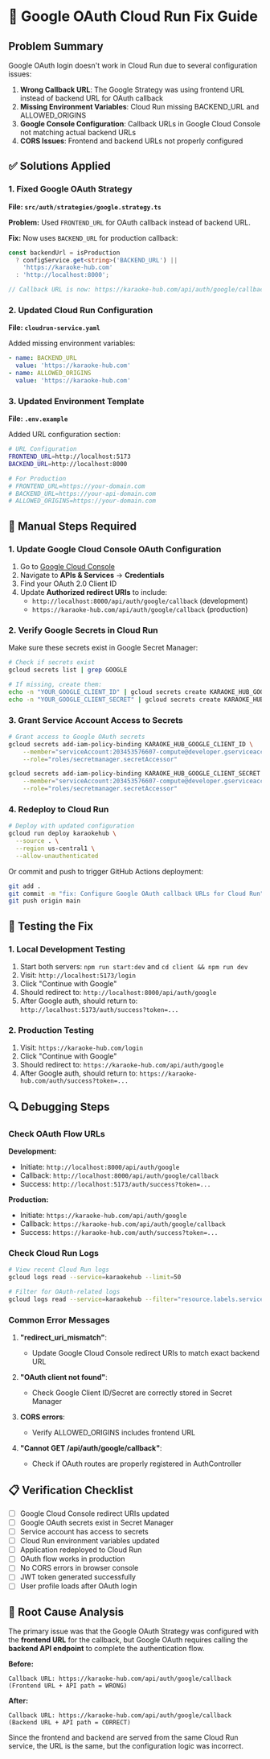 # 🔑 Google OAuth Cloud Run Fix Guide

## Problem Summary

Google OAuth login doesn't work in Cloud Run due to several configuration issues:

1. **Wrong Callback URL**: The Google Strategy was using frontend URL instead of backend URL for OAuth callback
2. **Missing Environment Variables**: Cloud Run missing BACKEND_URL and ALLOWED_ORIGINS
3. **Google Console Configuration**: Callback URLs in Google Cloud Console not matching actual backend URLs
4. **CORS Issues**: Frontend and backend URLs not properly configured

## ✅ Solutions Applied

### 1. Fixed Google OAuth Strategy

**File: `src/auth/strategies/google.strategy.ts`**

**Problem:** Used `FRONTEND_URL` for OAuth callback instead of backend URL.

**Fix:** Now uses `BACKEND_URL` for production callback:

```typescript
const backendUrl = isProduction
  ? configService.get<string>('BACKEND_URL') ||
    'https://karaoke-hub.com'
  : 'http://localhost:8000';

// Callback URL is now: https://karaoke-hub.com/api/auth/google/callback
```

### 2. Updated Cloud Run Configuration

**File: `cloudrun-service.yaml`**

Added missing environment variables:

```yaml
- name: BACKEND_URL
  value: 'https://karaoke-hub.com'
- name: ALLOWED_ORIGINS
  value: 'https://karaoke-hub.com'
```

### 3. Updated Environment Template

**File: `.env.example`**

Added URL configuration section:

```bash
# URL Configuration
FRONTEND_URL=http://localhost:5173
BACKEND_URL=http://localhost:8000

# For Production
# FRONTEND_URL=https://your-domain.com
# BACKEND_URL=https://your-api-domain.com
# ALLOWED_ORIGINS=https://your-domain.com
```

## 🚀 Manual Steps Required

### 1. Update Google Cloud Console OAuth Configuration

1. Go to [Google Cloud Console](https://console.cloud.google.com/)
2. Navigate to **APIs & Services** → **Credentials**
3. Find your OAuth 2.0 Client ID
4. Update **Authorized redirect URIs** to include:
   - `http://localhost:8000/api/auth/google/callback` (development)
   - `https://karaoke-hub.com/api/auth/google/callback` (production)

### 2. Verify Google Secrets in Cloud Run

Make sure these secrets exist in Google Secret Manager:

```bash
# Check if secrets exist
gcloud secrets list | grep GOOGLE

# If missing, create them:
echo -n "YOUR_GOOGLE_CLIENT_ID" | gcloud secrets create KARAOKE_HUB_GOOGLE_CLIENT_ID --data-file=-
echo -n "YOUR_GOOGLE_CLIENT_SECRET" | gcloud secrets create KARAOKE_HUB_GOOGLE_CLIENT_SECRET --data-file=-
```

### 3. Grant Service Account Access to Secrets

```bash
# Grant access to Google OAuth secrets
gcloud secrets add-iam-policy-binding KARAOKE_HUB_GOOGLE_CLIENT_ID \
    --member="serviceAccount:203453576607-compute@developer.gserviceaccount.com" \
    --role="roles/secretmanager.secretAccessor"

gcloud secrets add-iam-policy-binding KARAOKE_HUB_GOOGLE_CLIENT_SECRET \
    --member="serviceAccount:203453576607-compute@developer.gserviceaccount.com" \
    --role="roles/secretmanager.secretAccessor"
```

### 4. Redeploy to Cloud Run

```bash
# Deploy with updated configuration
gcloud run deploy karaokehub \
  --source . \
  --region us-central1 \
  --allow-unauthenticated
```

Or commit and push to trigger GitHub Actions deployment:

```bash
git add .
git commit -m "fix: Configure Google OAuth callback URLs for Cloud Run"
git push origin main
```

## 🧪 Testing the Fix

### 1. Local Development Testing

1. Start both servers: `npm run start:dev` and `cd client && npm run dev`
2. Visit: `http://localhost:5173/login`
3. Click "Continue with Google"
4. Should redirect to: `http://localhost:8000/api/auth/google`
5. After Google auth, should return to: `http://localhost:5173/auth/success?token=...`

### 2. Production Testing

1. Visit: `https://karaoke-hub.com/login`
2. Click "Continue with Google"
3. Should redirect to: `https://karaoke-hub.com/api/auth/google`
4. After Google auth, should return to: `https://karaoke-hub.com/auth/success?token=...`

## 🔍 Debugging Steps

### Check OAuth Flow URLs

**Development:**

- Initiate: `http://localhost:8000/api/auth/google`
- Callback: `http://localhost:8000/api/auth/google/callback`
- Success: `http://localhost:5173/auth/success?token=...`

**Production:**

- Initiate: `https://karaoke-hub.com/api/auth/google`
- Callback: `https://karaoke-hub.com/api/auth/google/callback`
- Success: `https://karaoke-hub.com/auth/success?token=...`

### Check Cloud Run Logs

```bash
# View recent Cloud Run logs
gcloud logs read --service=karaokehub --limit=50

# Filter for OAuth-related logs
gcloud logs read --service=karaokehub --filter="resource.labels.service_name=karaokehub" --limit=20
```

### Common Error Messages

1. **"redirect_uri_mismatch"**:
   - Update Google Cloud Console redirect URIs to match exact backend URL
2. **"OAuth client not found"**:
   - Check Google Client ID/Secret are correctly stored in Secret Manager
3. **CORS errors**:
   - Verify ALLOWED_ORIGINS includes frontend URL

4. **"Cannot GET /api/auth/google/callback"**:
   - Check if OAuth routes are properly registered in AuthController

## 📋 Verification Checklist

- [ ] Google Cloud Console redirect URIs updated
- [ ] Google OAuth secrets exist in Secret Manager
- [ ] Service account has access to secrets
- [ ] Cloud Run environment variables updated
- [ ] Application redeployed to Cloud Run
- [ ] OAuth flow works in production
- [ ] No CORS errors in browser console
- [ ] JWT token generated successfully
- [ ] User profile loads after OAuth login

## 🎯 Root Cause Analysis

The primary issue was that the Google OAuth Strategy was configured with the **frontend URL** for the callback, but Google OAuth requires calling the **backend API endpoint** to complete the authentication flow.

**Before:**

```
Callback URL: https://karaoke-hub.com/api/auth/google/callback
(Frontend URL + API path = WRONG)
```

**After:**

```
Callback URL: https://karaoke-hub.com/api/auth/google/callback
(Backend URL + API path = CORRECT)
```

Since the frontend and backend are served from the same Cloud Run service, the URL is the same, but the configuration logic was incorrect.
